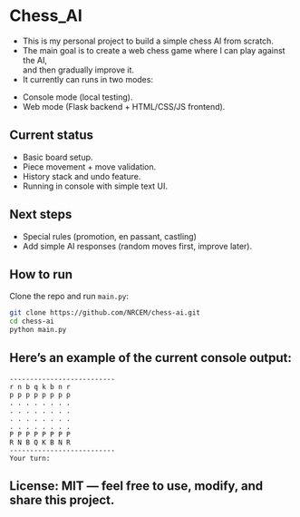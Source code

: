# Chess_AI

- This is my personal project to build a simple chess AI from scratch.  
- The main goal is to create a web chess game where I can play against the AI,  
and then gradually improve it.
- It currently can runs in two modes:
+ Console mode (local testing).
+ Web mode (Flask backend + HTML/CSS/JS frontend).

## Current status
- Basic board setup.
- Piece movement + move validation.
- History stack and undo feature.
- Running in console with simple text UI.

## Next steps
- Special rules (promotion, en passant, castling)
- Add simple AI responses (random moves first, improve later).

## How to run
Clone the repo and run `main.py`:

```bash
git clone https://github.com/NRCEM/chess-ai.git
cd chess-ai
python main.py
```

## Here’s an example of the current console output:
```
--------------------------
r n b q k b n r
p p p p p p p p
. . . . . . . .
. . . . . . . .
. . . . . . . .
. . . . . . . .
P P P P P P P P
R N B Q K B N R
--------------------------
Your turn:
```

## License: MIT — feel free to use, modify, and share this project.